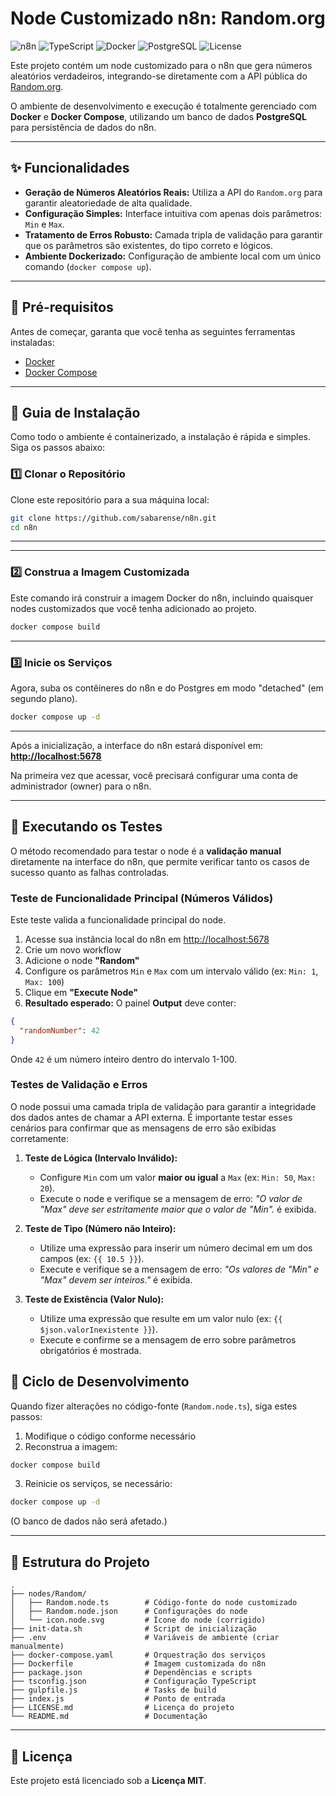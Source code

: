 # Node Customizado n8n: Random.org

![n8n](https://img.shields.io/badge/n8n-Custom_Node-blueviolet)
![TypeScript](https://img.shields.io/badge/TypeScript-3178C6?logo=typescript&logoColor=white)
![Docker](https://img.shields.io/badge/Docker-2496ED?logo=docker&logoColor=white)
![PostgreSQL](https://img.shields.io/badge/PostgreSQL-4169E1?logo=postgresql&logoColor=white)
![License](https://img.shields.io/badge/license-MIT-green)

Este projeto contém um node customizado para o n8n que gera números aleatórios verdadeiros, integrando-se diretamente com a API pública do [Random.org](https://www.random.org/).

O ambiente de desenvolvimento e execução é totalmente gerenciado com **Docker** e **Docker Compose**, utilizando um banco de dados **PostgreSQL** para persistência de dados do n8n.

---

## ✨ Funcionalidades

- **Geração de Números Aleatórios Reais:** Utiliza a API do `Random.org` para garantir aleatoriedade de alta qualidade.
- **Configuração Simples:** Interface intuitiva com apenas dois parâmetros: `Min` e `Max`.
- **Tratamento de Erros Robusto:** Camada tripla de validação para garantir que os parâmetros são existentes, do tipo correto e lógicos.
- **Ambiente Dockerizado:** Configuração de ambiente local com um único comando (`docker compose up`).

---

## 🔧 Pré-requisitos

Antes de começar, garanta que você tenha as seguintes ferramentas instaladas:

- [Docker](https://www.docker.com/get-started)
- [Docker Compose](https://docs.docker.com/compose/install/)

---

## 🚀 Guia de Instalação

Como todo o ambiente é containerizado, a instalação é rápida e simples. Siga os passos abaixo:

### 1️⃣ Clonar o Repositório

Clone este repositório para a sua máquina local:

```bash
git clone https://github.com/sabarense/n8n.git
cd n8n
```
---

---

### 2️⃣ Construa a Imagem Customizada

Este comando irá construir a imagem Docker do n8n, incluindo quaisquer nodes customizados que você tenha adicionado ao projeto.
```bash
docker compose build
```

---

### 3️⃣ Inicie os Serviços

Agora, suba os contêineres do n8n e do Postgres em modo "detached" (em segundo plano).

```bash
docker compose up -d
```
---

Após a inicialização, a interface do n8n estará disponível em:  
**[http://localhost:5678](http://localhost:5678)**

Na primeira vez que acessar, você precisará configurar uma conta de administrador (owner) para o n8n.

---

## 🧪 Executando os Testes

O método recomendado para testar o node é a **validação manual** diretamente na interface do n8n, que permite verificar tanto os casos de sucesso quanto as falhas controladas.

### Teste de Funcionalidade Principal (Números Válidos)

Este teste valida a funcionalidade principal do node.

1.  Acesse sua instância local do n8n em [http://localhost:5678](http://localhost:5678)
2.  Crie um novo workflow
3.  Adicione o node **"Random"**
4.  Configure os parâmetros `Min` e `Max` com um intervalo válido (ex: `Min: 1`, `Max: 100`)
5.  Clique em **"Execute Node"**
6.  **Resultado esperado:** O painel **Output** deve conter:
   ```json
   {
     "randomNumber": 42
   }
   ```
   Onde `42` é um número inteiro dentro do intervalo 1-100.

### Testes de Validação e Erros

O node possui uma camada tripla de validação para garantir a integridade dos dados antes de chamar a API externa. É importante testar esses cenários para confirmar que as mensagens de erro são exibidas corretamente:

1.  **Teste de Lógica (Intervalo Inválido):**
    * Configure `Min` com um valor **maior ou igual** a `Max` (ex: `Min: 50`, `Max: 20`).
    * Execute o node e verifique se a mensagem de erro: *"O valor de "Max" deve ser estritamente maior que o valor de "Min".* é exibida.

2.  **Teste de Tipo (Número não Inteiro):**
    * Utilize uma expressão para inserir um número decimal em um dos campos (ex: `{{ 10.5 }}`).
    * Execute e verifique se a mensagem de erro: *"Os valores de "Min" e "Max" devem ser inteiros."* é exibida.

3.  **Teste de Existência (Valor Nulo):**
    * Utilize uma expressão que resulte em um valor nulo (ex: `{{ $json.valorInexistente }}`).
    * Execute e confirme se a mensagem de erro sobre parâmetros obrigatórios é mostrada.

## 🔄 Ciclo de Desenvolvimento

Quando fizer alterações no código-fonte (`Random.node.ts`), siga estes passos:

1. Modifique o código conforme necessário  
2. Reconstrua a imagem:

```bash
docker compose build
```

3. Reinicie os serviços, se necessário:

```bash
docker compose up -d
```

(O banco de dados não será afetado.)

---

## 📂 Estrutura do Projeto

```
.
├── nodes/Random/
│   ├── Random.node.ts        # Código-fonte do node customizado
│   ├── Random.node.json      # Configurações do node
│   └── icon.node.svg         # Ícone do node (corrigido)
├── init-data.sh              # Script de inicialização
├── .env                      # Variáveis de ambiente (criar manualmente)
├── docker-compose.yaml       # Orquestração dos serviços
├── Dockerfile                # Imagem customizada do n8n
├── package.json              # Dependências e scripts
├── tsconfig.json             # Configuração TypeScript
├── gulpfile.js               # Tasks de build
├── index.js                  # Ponto de entrada
├── LICENSE.md                # Licença do projeto
└── README.md                 # Documentação
```

---

## 📄 Licença

Este projeto está licenciado sob a **Licença MIT**.
